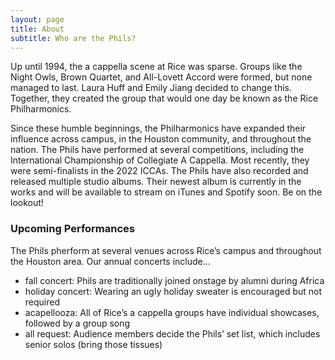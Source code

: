 ```yaml
---
layout: page
title: About
subtitle: Who are the Phils?
---
```


Up until 1994, the a cappella scene at Rice was sparse. Groups like the Night Owls, Brown Quartet, and All-Lovett Accord were formed, but none managed to last. Laura Huff and Emily Jiang decided to change this. Together, they created the group that would one day be known as the Rice Philharmonics.

Since these humble beginnings, the Philharmonics have expanded their influence across campus, in the Houston community, and throughout the nation. The Phils have performed at several competitions, including the International Championship of Collegiate A Cappella. Most recently, they were semi-finalists in the 2022 ICCAs. The Phils have also recorded and released multiple studio albums. Their newest album is currently in the works and will be available to stream on iTunes and Spotify soon. Be on the lookout!

### Upcoming Performances

The Phils pherform at several venues across Rice’s campus and throughout the Houston area. Our annual concerts include…
- fall concert: Phils are traditionally joined onstage by alumni during Africa
- holiday concert: Wearing an ugly holiday sweater is encouraged but not required
- acapellooza: All of Rice’s a cappella groups have individual showcases, followed by a group song
- all request: Audience members decide the Phils’ set list, which includes senior solos (bring those tissues)
